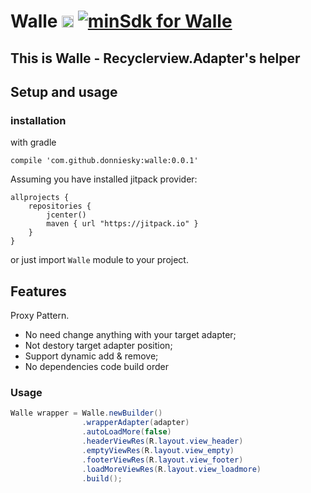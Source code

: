 # Walle <img alt="Walle is an android library" src="https://www.cleveroad.com/public/comercial/label-android.svg" height="19"> [![minSdk for Walle](https://img.shields.io/badge/minSdk-15-green.svg)](#)

## This is Walle - Recyclerview.Adapter's helper


## Setup and usage
### installation

with gradle
```GRADLE
compile 'com.github.donniesky:walle:0.0.1'
```

Assuming you have installed jitpack provider:
```GRADLE
allprojects {
    repositories {
        jcenter()
        maven { url "https://jitpack.io" }
    }
}
```

or just import `Walle` module to your project.

## Features
Proxy Pattern.

* No need change anything with your target adapter;
* Not destory target adapter position;
* Support dynamic add & remove;
* No dependencies code build order

### Usage

```JAVA
Walle wrapper = Walle.newBuilder()
                .wrapperAdapter(adapter)
                .autoLoadMore(false)
                .headerViewRes(R.layout.view_header)
                .emptyViewRes(R.layout.view_empty)
                .footerViewRes(R.layout.view_footer)
                .loadMoreViewRes(R.layout.view_loadmore)
                .build();
```
